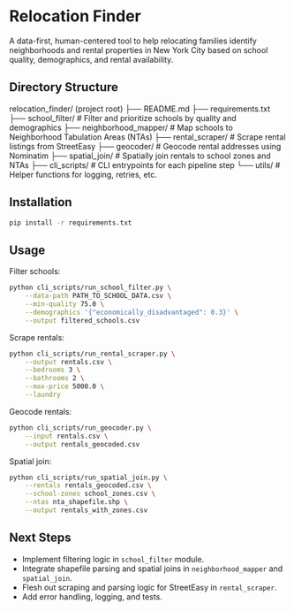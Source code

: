  # Relocation Finder

 A data-first, human-centered tool to help relocating families identify neighborhoods and rental properties in New York City based on school quality, demographics, and rental availability.

 ## Directory Structure

 relocation_finder/ (project root)
 ├── README.md
 ├── requirements.txt
 ├── school_filter/        # Filter and prioritize schools by quality and demographics
 ├── neighborhood_mapper/  # Map schools to Neighborhood Tabulation Areas (NTAs)
 ├── rental_scraper/       # Scrape rental listings from StreetEasy
 ├── geocoder/             # Geocode rental addresses using Nominatim
 ├── spatial_join/         # Spatially join rentals to school zones and NTAs
 ├── cli_scripts/          # CLI entrypoints for each pipeline step
 └── utils/                # Helper functions for logging, retries, etc.

 ## Installation

 ```bash
 pip install -r requirements.txt
 ```

 ## Usage

 Filter schools:
 ```bash
 python cli_scripts/run_school_filter.py \
     --data-path PATH_TO_SCHOOL_DATA.csv \
     --min-quality 75.0 \
     --demographics '{"economically_disadvantaged": 0.3}' \
     --output filtered_schools.csv
 ```

 Scrape rentals:
 ```bash
 python cli_scripts/run_rental_scraper.py \
     --output rentals.csv \
     --bedrooms 3 \
     --bathrooms 2 \
     --max-price 5000.0 \
     --laundry
 ```

 Geocode rentals:
 ```bash
 python cli_scripts/run_geocoder.py \
     --input rentals.csv \
     --output rentals_geocoded.csv
 ```

 Spatial join:
 ```bash
 python cli_scripts/run_spatial_join.py \
     --rentals rentals_geocoded.csv \
     --school-zones school_zones.csv \
     --ntas nta_shapefile.shp \
     --output rentals_with_zones.csv
 ```

 ## Next Steps

 - Implement filtering logic in `school_filter` module.
 - Integrate shapefile parsing and spatial joins in `neighborhood_mapper` and `spatial_join`.
 - Flesh out scraping and parsing logic for StreetEasy in `rental_scraper`.
 - Add error handling, logging, and tests.